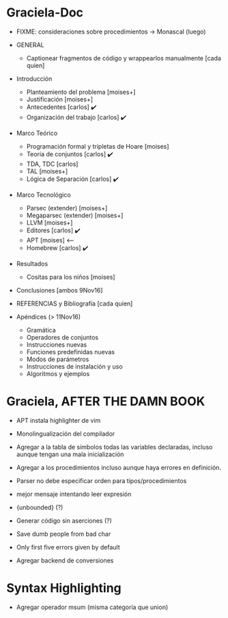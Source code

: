 # Graciela-Doc
- FIXME: consideraciones sobre procedimientos -> Monascal (luego)

- GENERAL
    - Captionear fragmentos de código y wrappearlos manualmente [cada quien]

- Introducción
    - Planteamiento del problema [moises+]
    - Justificación [moises+]
    - Antecedentes [carlos] ✔️
    - Organización del trabajo [carlos] ✔️

- Marco Teórico
    - Programación formal y tripletas de Hoare [moises]
    - Teoría de conjuntos [carlos] ✔️
    - TDA, TDC [carlos]
    - TAL [moises+]
    - Lógica de Separación [carlos] ✔️

- Marco Tecnológico
    - Parsec (extender) [moises+]
    - Megaparsec (extender) [moises+]
    - LLVM [moises+]
    - Editores [carlos] ✔️
    - APT [moises] <-- <!-- TODO -->
    - Homebrew [carlos] ✔️

- Resultados
    - Cositas para los niños [moises]

- Conclusiones [ambos 9Nov16]

- REFERENCIAS y Bibliografía [cada quien]

- Apéndices (> 11Nov16)
    - Gramática
    - Operadores de conjuntos
    - Instrucciones nuevas
    - Funciones predefinidas nuevas
    - Modos de parámetros
    - Instrucciones de instalación y uso
    - Algoritmos y ejemplos


# Graciela, AFTER THE DAMN BOOK
- APT instala highlighter de vim

- Monolingualización del compilador

- Agregar a la tabla de símbolos todas las variables declaradas, incluso aunque
  tengan una mala inicialización
- Agregar a los procedimientos incluso aunque haya errores en definición.

- Parser no debe especificar orden para tipos/procedimientos

- mejor mensaje intentando leer expresión

- {unbounded} (?)
- Generar código sin aserciones (?)

- Save dumb people from bad char

- Only first five errors given by default

- Agregar backend de conversiones

# Syntax Highlighting
- Agregar operador msum (misma categoría que union)
